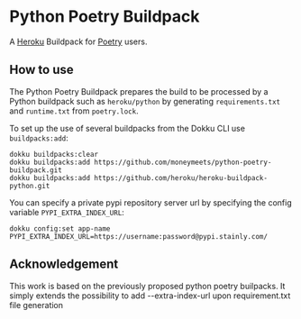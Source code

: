 # Python Poetry Buildpack

A [Heroku](https://devcenter.heroku.com/) Buildpack for [Poetry](https://github.com/python-poetry/poetry) users.

## How to use

The Python Poetry Buildpack prepares the build to be processed by a Python buildpack such as `heroku/python` by generating `requirements.txt` and `runtime.txt` from `poetry.lock`.

To set up the use of several buildpacks from the Dokku CLI use `buildpacks:add`:

```
dokku buildpacks:clear
dokku buildpacks:add https://github.com/moneymeets/python-poetry-buildpack.git
dokku buildpacks:add https://github.com/heroku/heroku-buildpack-python.git
```

You can specify a private pypi repository server url by specifying the config variable `PYPI_EXTRA_INDEX_URL`:
```
dokku config:set app-name PYPI_EXTRA_INDEX_URL=https://username:password@pypi.stainly.com/
```

## Acknowledgement

This work is based on the previously proposed python poetry builpacks. It simply extends the possibility to add --extra-index-url upon requirement.txt file generation
